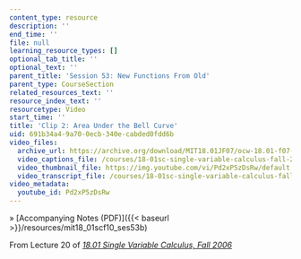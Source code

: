 ```yaml
---
content_type: resource
description: ''
end_time: ''
file: null
learning_resource_types: []
optional_tab_title: ''
optional_text: ''
parent_title: 'Session 53: New Functions From Old'
parent_type: CourseSection
related_resources_text: ''
resource_index_text: ''
resourcetype: Video
start_time: ''
title: 'Clip 2: Area Under the Bell Curve'
uid: 691b34a4-9a70-0ecb-340e-cabded0fdd6b
video_files:
  archive_url: https://archive.org/download/MIT18.01JF07/ocw-18.01-f07-lec20_300k.mp4
  video_captions_file: /courses/18-01sc-single-variable-calculus-fall-2010/ad5bdbaf105d550da60d0aca2e2add86_Pd2xP5zDsRw.vtt
  video_thumbnail_file: https://img.youtube.com/vi/Pd2xP5zDsRw/default.jpg
  video_transcript_file: /courses/18-01sc-single-variable-calculus-fall-2010/a3fb226abfc7be41100256941cc91c0f_Pd2xP5zDsRw.pdf
video_metadata:
  youtube_id: Pd2xP5zDsRw
---
```


» [Accompanying Notes (PDF)]({{< baseurl >}}/resources/mit18_01scf10_ses53b)

From Lecture 20 of [_18.01 Single Variable Calculus, Fall 2006_](/courses/18-01-single-variable-calculus-fall-2006/pages/video-lectures)
